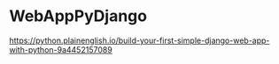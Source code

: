 # WebAppPyDjango
https://python.plainenglish.io/build-your-first-simple-django-web-app-with-python-9a4452157089
